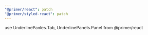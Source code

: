 ```yaml
---
"@primer/react": patch
"@primer/styled-react": patch
---
```


use UnderlinePanles.Tab, UnderlinePanels.Panel from @primer/react
